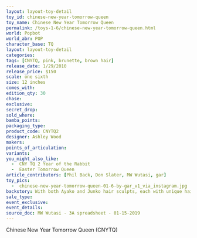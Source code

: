 ```yaml
---
layout: layout-toy-detail 
toy_id: chinese-new-year-tomorrow-queen
toy_name: Chinese New Year Tomorrow Queen
permalink: /toys-1-6/chinese-new-year-tomorrow-queen.html
world: Popbot
world_abr: POP
character_base: TQ
layout: layout-toy-detail
categories: 
tags: [CNYTQ, pink, brunette, brown hair]
release_date: 1/29/2010
release_price: $150 
scale: one sixth
size: 12 inches
comes_with: 
edition_qty: 30
chase: 
exclusive: 
secret_drop: 
sold_where: 
bamba_points: 
packaging_type: 
product_code: CNYTQ2
designer: Ashley Wood
makers: 
points_of_articulation: 
variants: 
you_might_also_like: 
  -  CNY TQ 2 Year of the Rabbit
  -  Easter Tomorrow Queen
article_contributors: [Phil Back, Don Slater, MW Wutasi, gar]
toy_pics:
  -  chinese-new-year-tomorrow-queen-01-6-by-gar_v1_via_instagram.jpg
backstory: With both Ayako and Junko hair sculpts, each with unique hair colour
sale_type: 
event_exclusive: 
event_details: 
source_doc: MW Wutasi - 3A spreadsheet - 01-15-2019
---
```

Chinese New Year Tomorrow Queen (CNYTQ)